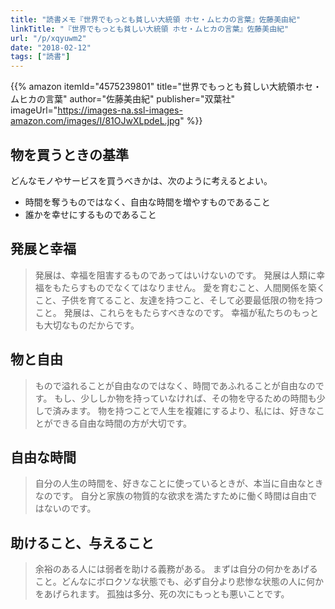 ```yaml
---
title: "読書メモ『世界でもっとも貧しい大統領 ホセ・ムヒカの言葉』佐藤美由紀"
linkTitle: "『世界でもっとも貧しい大統領 ホセ・ムヒカの言葉』佐藤美由紀"
url: "/p/xqyuwm2"
date: "2018-02-12"
tags: ["読書"]
---
```


{{% amazon
  itemId="4575239801"
  title="世界でもっとも貧しい大統領ホセ・ムヒカの言葉"
  author="佐藤美由紀"
  publisher="双葉社"
  imageUrl="https://images-na.ssl-images-amazon.com/images/I/81OJwXLpdeL.jpg"
%}}

物を買うときの基準
----

どんなモノやサービスを買うべきかは、次のように考えるとよい。

* 時間を奪うものではなく、自由な時間を増やすものであること
* 誰かを幸せにするものであること

発展と幸福
----

> 発展は、幸福を阻害するものであってはいけないのです。
> 発展は人類に幸福をもたらすものでなくてはなりません。
> 愛を育むこと、人間関係を築くこと、子供を育てること、友達を持つこと、そして必要最低限の物を持つこと。
> 発展は、これらをもたらすべきなのです。
> 幸福が私たちのもっとも大切なものだからです。

物と自由
----

> もので溢れることが自由なのではなく、時間であふれることが自由なのです。
> もし、少ししか物を持っていなければ、その物を守るための時間も少しで済みます。
> 物を持つことで人生を複雑にするより、私には、好きなことができる自由な時間の方が大切です。

自由な時間
----

> 自分の人生の時間を、好きなことに使っているときが、本当に自由なときなのです。
> 自分と家族の物質的な欲求を満たすために働く時間は自由ではないのです。

助けること、与えること
----

> 余裕のある人には弱者を助ける義務がある。
> まずは自分の何かをあげること。どんなにボロクソな状態でも、必ず自分より悲惨な状態の人に何かをあげられます。
> 孤独は多分、死の次にもっとも悪いことです。

